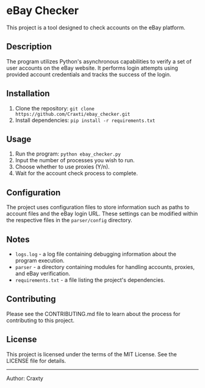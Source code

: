 # eBay Checker

This project is a tool designed to check accounts on the eBay platform.

## Description

The program utilizes Python's asynchronous capabilities to verify a set of user accounts on the eBay website. It performs login attempts using provided account credentials and tracks the success of the login.

## Installation

1. Clone the repository: `git clone https://github.com/Craxti/ebay_checker.git`
2. Install dependencies: `pip install -r requirements.txt`

## Usage

1. Run the program: `python ebay_checker.py`
2. Input the number of processes you wish to run.
3. Choose whether to use proxies (Y/n).
4. Wait for the account check process to complete.

## Configuration

The project uses configuration files to store information such as paths to account files and the eBay login URL. These settings can be modified within the respective files in the `parser/config` directory.

## Notes

- `logs.log` - a log file containing debugging information about the program execution.
- `parser` - a directory containing modules for handling accounts, proxies, and eBay verification.
- `requirements.txt` - a file listing the project's dependencies.

## Contributing

Please see the CONTRIBUTING.md file to learn about the process for contributing to this project.

## License

This project is licensed under the terms of the MIT License. See the LICENSE file for details.

---

Author: Craxty
